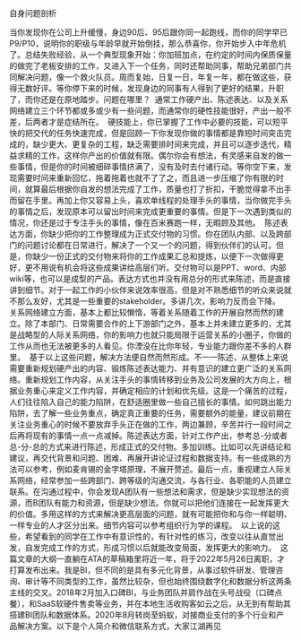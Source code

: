 

自身问题剖析


当你发现你在公司上升缓慢，身边90后、95后跟你同一起跑线，而你的同学早已P9/P10，说明你的职级与年龄早就开始倒挂，那么恭喜你，你开始步入中年危机了。总结失败经验，从一个典型现象开始：你加班加点，在约定的时间内保质保量的做完了老板安排的工作，又进入下一个任务，同时还帮助同事，帮助兄弟部门共同解决问题，像一个救火队员。周而复始，日复一日，年复一年，都在做这些，获得无数好评。等你停下来的时候，发现身边的同事有人得到了更好的结果，升职了，而你还是在原地踏步。问题在哪里？
﻿
通常工作硬产出、陈述表达、以及关系网络建立三个环节都或多或少有一些问题，而通常你的硬性技能很好，产出一般不差，后两者才是症结所在。
﻿
硬技能上，你已掌握了工作中必要的技能，可以短平快的把交代的任务快速完成，但是回顾一下你发现你做的事情都是靠短时间突击完成的，缺少更大、更复杂的工程，缺乏需要排时间来完成，并且可以逐步迭代，精益求精的工作，这样你产出的价值就有限。偶尔你会有想法，有灵感来自发的做一些事情，但是你的时间被细碎事情挤满了，没有及时去付诸行动。等你空下来，发现需要时间来重新回忆，拖着拖着也就不了了之，而且进一步压缩了你有限的时间，就算最后根据你自发的想法完成了工作，质量也打了折扣，干脆觉得拿不出手而留在手里。再加上你又容易上头，喜欢单线程的处理手头的事情，当你做完手头的事情之后，发现原本可以留出时间来完成更重要的事情。但是下一次遇到类似的情况，你还是过于专注手头的事情，像在百米赛跑一样，无暇顾及其他。
﻿
陈述表达方面，你缺少把你的工作整理成为正式交付物的习惯。你在团队内部、以及跨部门的问题讨论都在日常进行，解决了一个又一个的问题，得到伙伴们的认可。但是，你缺少一份正式的交付物来将你的工作成果汇总和提炼，以便下一次做得更好，更不用说有机会将这些成果讲给高层们听。交付物可以是PPT、word、内部wiki等，也可以是成型的产品。表达方式也并没有用总分的形式来陈述，而是直接讲到细节。对于一起工作的小伙伴来说效率很高，但是对不熟悉细节的听众来说就不那么友好，尤其是一些重要的stakeholder。多讲几次，影响力反而会下降。
﻿
关系网络建立方面，基本上都比较懒惰，等着关系随着工作的开展自然而然的建立。除了本部门、日常需要合作的上下游部门之外，基本上并未建立更多的，尤其是战略型的人际关系网络，你的影响力也就只能局限于运营关系的小圈子，你做的工作从而也无法被更多的人看见。你湮没在比你年轻，专业能力跟你差不多的人群里。
﻿
基于以上这些问题，解决方法便自然而然形成。不一一陈述，从整体上来说需要重新规划硬产出的内容、锻炼陈述表达能力、并有意识的建立更广泛的关系网络。重新规划工作内容，从关注手头的事情转移到业务及公司发展的大方向上，根据业务重心来定义工作内容，并确定相应的计划和优先级。这是一个痛苦的过程，人们往往陷入自己的能力陷阱，在舒适圈里做一些自己擅长的事情。如何跳出能力陷阱，去了解一些业务重点，确定真正重要的任务，需要额外的能量，建议前期在关注业务重心的时候不要放弃手头正在做的工作，两边兼顾，辛苦并行一段时间之后再将现有的事情一点一点减掉。陈述表达方面，针对工作产出，参考总-分或者总-分-总的方式来进行陈述，形成正式的交付物。多加训练。比如可以先讲结论和建议，再交代背景和问题、困难、再展开讲论证过程和数据支持。有一些成熟的方法可以参考，例如麦肯锡的金字塔原理，不展开赘述。最后一点，重视建立人际关系网络，经常参加一些跨部门、跨等级的沟通交流，与各行业、各职能的人员建立联系。在沟通过程中，你会发现A团队有一些想法和需求，但是缺少实现想法的资源，而B团队有能力和资源，但是缺少想法。你就可以把他们连接在一起发挥更大的价值。多用这样的方式来解决更高层面的问题，就有可能把你和与你一样聪明、一样专业的人才区分出来。细节内容可以参考组织行为学的课程。
﻿
以上说的这些，希望看到的同学在工作中有意识性的，有针对性的练习，改变以往从直觉出发，自发完成工作的方式，形成习惯以后就能改变局面，发挥更大的影响力。
﻿
这篇文章的大纲一直躺在ATA的草稿箱里将近一年，将于2022年5月26日离职，才打算发布出来。我是BI，但不同的是具有多元化背景，从事过软件研发、管理咨询、审计等不同类型的工作，虽然比较杂，但也始终围绕数字化和数据分析这两条主线的交叉。2018年2月加入口碑BI，与业务团队并肩作战在头号战役（口碑点餐），和SaaS软硬件售卖等业务，并在本地生活收购客如云之后，从无到有帮助其搭建BI团队和数据体系。2020年8月转岗至蚂蚁，对接商业支付的多个行业和产品解决方案。以下是个人简介和微信联系方式，大家江湖再见